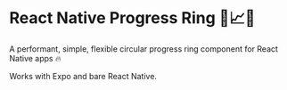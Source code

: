 # React Native Progress Ring 🛟📈✅

A performant, simple, flexible circular progress ring component for React Native apps 🔥

Works with Expo and bare React Native.
